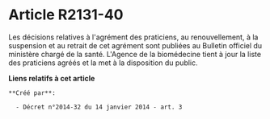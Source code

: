 # Article R2131-40

Les décisions relatives à l'agrément des praticiens, au renouvellement, à la suspension et au retrait de cet agrément sont
publiées au Bulletin officiel du ministère chargé de la santé. L'Agence de la biomédecine tient à jour la liste des
praticiens agréés et la met à la disposition du public.

**Liens relatifs à cet article**

	**Créé par**:

	  - Décret n°2014-32 du 14 janvier 2014 - art. 3
